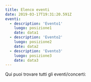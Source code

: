 ```yaml
---
title: Elenco eventi
date: 2019-03-17T19:31:20.591Z
eventi:
  - description: 'Evento1'
    luogo: posizione1
    date: data1
  - description: 'Evento2'
    luogo: posizione2
    date: data2
  - description: 'Evento3'
    luogo: posizione3
    date: data3
---
```

Qui puoi trovare tutti gli eventi/concerti:
